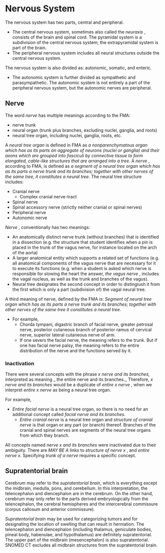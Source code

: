 # Nervous System

The nervous system has two parts, central and peripheral.

* The central nervous system, sometimes also called the _neuraxis_ , consists of the brain and spinal cord. The pyramidal system is a subdivision of the central nervous system; the extrapyramidal system is part of the brain.
* The peripheral nervous system includes all neural structures outside the central nervous system.

The nervous system is also divided as: autonomic, somatic, and enteric.

* The autonomic system is further divided as sympathetic and parasympathetic. The autonomic system is not entirely a part of the peripheral nervous system, but the autonomic nerves are peripheral.

## Nerve

The word _nerve_ has multiple meanings according to the FMA:

* nerve trunk
* neural organ (trunk plus branches, excluding nuclei, ganglia, and roots)
* neural tree organ, including nuclei, ganglia, roots, etc.

A _neural tree organ_ is defined in FMA as _a nonparenchymatous organ which has as its parts an aggregate of neurons (nuclei or ganglia) and their axons which are grouped into fasciculi by connective tissue to form elongated, cable-like structures that are arranged into a tree_. A _nerve_ , according to FMA, is defined as _a segment of a neural tree organ which has as its parts a nerve trunk and its branches; together with other nerves of the same tree, it constitutes a neural tree._ The neural tree structure includes:

* Cranial nerve
  * Complex cranial nerve-tract
* Spinal nerve
* Spinal accessory nerve (strictly neither cranial or spinal nerves)
* Peripheral nerve
* Autonomic nerve

_Nerve_ , conventionally has two meanings:

* An anatomically distinct nerve trunk (without branches) that is identified in a dissection (e.g. the structure that student identifies when a pin is placed in the trunk of the vagus nerve, for instance located on the arch of the aorta)
* A larger anatomical entity which supports a related set of functions (e.g. all anatomical components of the vagus nerve that are necessary for it to execute its functions (e.g. when a student is asked which nerve is responsible for slowing the heart the answer, _the vagus nerve_ , includes the vagal nucleus, as well as the trunk and branches of the vagus).
* Neural tree designates the second concept in order to distingiush it from the first which is only a part (subdivision of) the vagal neural tree.

A third meaning of nerve, defined by the FMA is: _Segment of neural tree organ which has as its parts a nerve trunk and its branches; together with other nerves of the same tree it constitutes a neural tree_.

* For example,
  * Chorda tympani, digastric branch of facial nerve, greater petrosal nerve, posterior cutaneous branch of posterior ramus of cervical nerve, superior lateral cutaneous nerve of arm.
  * If one severs the facial nerve, the meaning refers to the trunk. But if one has facial nerve palsy, the meaning refers to the entire distribution of the nerve and the functions served by it.

### Inactivation

There were several concepts with the phrase _x nerve and its branches,_ interpreted as meaning \_ the entire nerve and its branches.\_ Therefore, _x nerve and its branches_ would be a duplicate of _entire x nerve_ , when we interpret _entire x nerve_ as being a neural tree organ.

For example,

* _Entire facial nerve_ is a neural tree organ, so there is no need for an additional concept called _facial nerve and its branches_.
  * _Entire cranial nerve_ is a neural tree organ and _structure of cranial nerve_ is that organ or any part (or branch) thereof. Branches of the cranial and spinal nerves are segments of the neural tree organs from which they branch.

All concepts named _nerve x and its branches_ were inactivated due to their ambiguity. There are _MAY BE A_ links to _structure of nerve x_ , and _entire nerve x_.  Specifying _trunk of a nerve_ requires a specific concept.

## Supratentorial brain

Cerebrum may refer to the _supratentorial brain,_ which is everything except the midbrain, medulla, pons, and cerebellum. In this interpretation, the telencephalon and diencephalon are in the cerebrum. On the other hand, cerebrum may only refer to the parts derived embryologically from the telencephalon, the cerebral hemispheres and the intercerebral commissure (corpus callosum and anterior commissure).

_Supratentorial brain_ may be used for categorizing tumors and for designating the location of swelling that can result in herniation. The telencephalon and diencephalon (including thalamus, geniculate bodies, pineal body, habenulae, and hypothalamus) are definitely supratentorial. The upper part of the midbrain (mesencephalon) is also supratentorial. SNOMED CT excludes all midbrain structures from the supratentorial brain.
